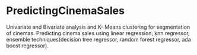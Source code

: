 # PredictingCinemaSales
Univariate and Bivariate analysis and K- Means clustering for segmentation of cinemas. Predicting  cinema sales using linear regression, knn regressor, ensemble techniques(decision tree regressor, random forest regressor, ada boost regressor). 
